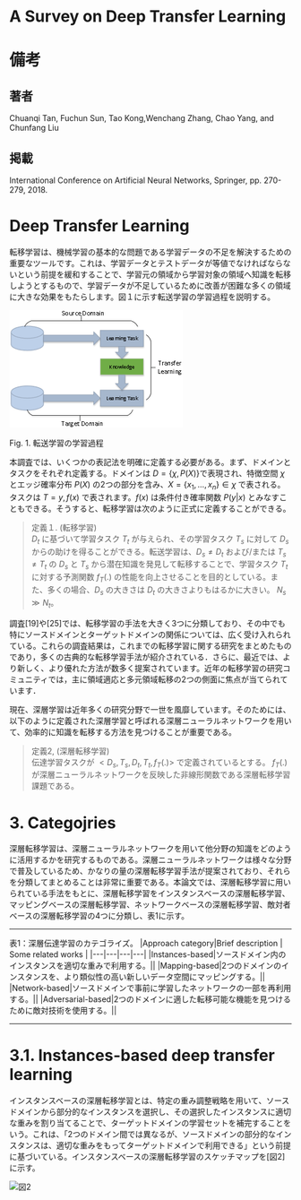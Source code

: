 # A Survey on Deep Transfer Learning

# 備考

## 著者

Chuanqi Tan, Fuchun Sun, Tao Kong,Wenchang Zhang, Chao Yang, and Chunfang Liu

## 掲載

International Conference on Artificial Neural Networks, Springer, pp. 270-279, 2018.

# Deep Transfer Learning

転移学習は、機械学習の基本的な問題である学習データの不足を解決するための重要なツールです。これは、学習データとテストデータが等値でなければならないという前提を緩和することで、学習元の領域から学習対象の領域へ知識を転移しようとするもので、学習データが不足しているために改善が困難な多くの領域に大きな効果をもたらします。図１に示す転送学習の学習過程を説明する。

<img src=https://raw.githubusercontent.com/rurusasu/paper/master/AI%E6%8A%80%E8%A1%93/%E8%BB%A2%E7%A7%BB%E5%AD%A6%E7%BF%92/A_survey_on_Deep_Transfer_Learning/%E7%94%BB%E5%83%8F/%E5%9B%B31.png>

Fig. 1. 転送学習の学習過程

本調査では、いくつかの表記法を明確に定義する必要がある。まず、ドメインとタスクをそれぞれ定義する。ドメインは $D = \{ \chi,P(X) \}$で表現され、特徴空間 $\chi$ とエッジ確率分布 $P(X)$ の2つの部分を含み、$X = \{x_1,\dots,x_n \} \in \chi$ で表される。タスクは $T = {y,f(x)}$ で表されます。$f(x)$ は条件付き確率関数 $P(y|x)$ とみなすこともできる。そうすると、転移学習は次のように正式に定義することができる。

> 定義１. (転移学習) <br>
> $D_t$ に基づいて学習タスク $T_t$ が与えられ、その学習タスク $T_s$ に対して $D_s$ からの助けを得ることができる。転送学習は、$D_s \neq D_t$ および/または $T_s \neq T_t$ の $D_s$ と $T_s$ から潜在知識を発見して転移することで、学習タスク $T_t$ に対する予測関数 $f_T(.)$ の性能を向上させることを目的としている。また、多くの場合、$D_s$ の大きさは $D_t$ の大きさよりもはるかに大きい。 $N_s \gg N_t$。

調査[19]や[25]では、転移学習の手法を大きく3つに分類しており、その中でも特にソースドメインとターゲットドメインの関係については、広く受け入れられている。これらの調査結果は，これまでの転移学習に関する研究をまとめたものであり，多くの古典的な転移学習手法が紹介されている．さらに、最近では、より新しく、より優れた方法が数多く提案されています。近年の転移学習の研究コミュニティでは，主に領域適応と多元領域転移の2つの側面に焦点が当てられています．

現在、深層学習は近年多くの研究分野で一世を風靡しています。そのためには、以下のように定義された深層学習と呼ばれる深層ニューラルネットワークを用いて、効率的に知識を転移する方法を見つけることが重要である。

> 定義2, (深層転移学習) <br>
> 伝達学習タスクが $<D_s,T_s,D_t,T_t,f_T(.)>$ で定義されているとする。 $f_T(.)$が深層ニューラルネットワークを反映した非線形関数である深層転移学習課題である。

# 3. Categojries

深層転移学習は、深層ニューラルネットワークを用いて他分野の知識をどのように活用するかを研究するものである。深層ニューラルネットワークは様々な分野で普及しているため、かなりの量の深層転移学習手法が提案されており、それらを分類してまとめることは非常に重要である。本論文では、深層転移学習に用いられている手法をもとに、深層転移学習をインスタンスベースの深層転移学習、マッピングベースの深層転移学習、ネットワークベースの深層転移学習、敵対者ベースの深層転移学習の4つに分類し、表1に示す。

---
表1：深層伝達学習のカテゴライズ。
|Approach category|Brief description | Some related works |
|---|---|---|---|
|Instances-based|ソースドメイン内のインスタンスを適切な重みで利用する。||
|Mapping-based|2つのドメインのインスタンスを、より類似性の高い新しいデータ空間にマッピングする。||
|Network-based|ソースドメインで事前に学習したネットワークの一部を再利用する。||
|Adversarial-based|2つのドメインに適した転移可能な機能を見つけるために敵対技術を使用する。||

---

# 3.1. Instances-based deep transfer learning

インスタンスベースの深層転移学習とは、特定の重み調整戦略を用いて、ソースドメインから部分的なインスタンスを選択し、その選択したインスタンスに適切な重みを割り当てることで、ターゲットドメインの学習セットを補完することをいう。これは、「2つのドメイン間では異なるが、ソースドメインの部分的なインスタンスは、適切な重みをもってターゲットドメインで利用できる」という前提に基づいている。インスタンスベースの深層転移学習のスケッチマップを[図2]に示す。

![図2]()